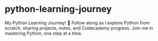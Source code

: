 # python-learning-journey
 My Python Learning Journey! 🐍 Follow along as I explore Python from scratch, sharing projects, notes, and Codecademy progress. Join me in mastering Python, one step at a time.
